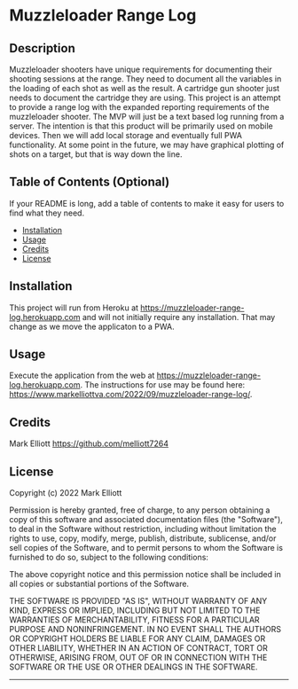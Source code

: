 # Muzzleloader Range Log

## Description

Muzzleloader shooters have unique requirements for documenting their shooting sessions at the range. They need to document all the variables in the loading of each shot as well as the result. A cartridge gun shooter just needs to document the cartridge they are using. This project is an attempt to provide a range log with the expanded reporting requirements of the muzzleloader shooter. The MVP will just be a text based log running from a server. The intention is that this product will be primarily used on mobile devices. Then we will add local storage and eventually full PWA functionality. At some point in the future, we may have graphical plotting of shots on a target, but that is way down the line.

## Table of Contents (Optional)

If your README is long, add a table of contents to make it easy for users to find what they need.

- [Installation](#installation)
- [Usage](#usage)
- [Credits](#credits)
- [License](#license)

## Installation

This project will run from Heroku at https://muzzleloader-range-log.herokuapp.com and will not initially require any installation. That may change as we move the applicaton to a PWA.

## Usage

Execute the application from the web at https://muzzleloader-range-log.herokuapp.com. The instructions for use may be found here: https://www.markelliottva.com/2022/09/muzzleloader-range-log/.

## Credits

Mark Elliott https://github.com/melliott7264

## License

Copyright (c) 2022 Mark Elliott

Permission is hereby granted, free of charge, to any person obtaining a copy
of this software and associated documentation files (the "Software"), to deal
in the Software without restriction, including without limitation the rights
to use, copy, modify, merge, publish, distribute, sublicense, and/or sell
copies of the Software, and to permit persons to whom the Software is
furnished to do so, subject to the following conditions:

The above copyright notice and this permission notice shall be included in all
copies or substantial portions of the Software.

THE SOFTWARE IS PROVIDED "AS IS", WITHOUT WARRANTY OF ANY KIND, EXPRESS OR
IMPLIED, INCLUDING BUT NOT LIMITED TO THE WARRANTIES OF MERCHANTABILITY,
FITNESS FOR A PARTICULAR PURPOSE AND NONINFRINGEMENT. IN NO EVENT SHALL THE
AUTHORS OR COPYRIGHT HOLDERS BE LIABLE FOR ANY CLAIM, DAMAGES OR OTHER
LIABILITY, WHETHER IN AN ACTION OF CONTRACT, TORT OR OTHERWISE, ARISING FROM,
OUT OF OR IN CONNECTION WITH THE SOFTWARE OR THE USE OR OTHER DEALINGS IN THE
SOFTWARE.

---
